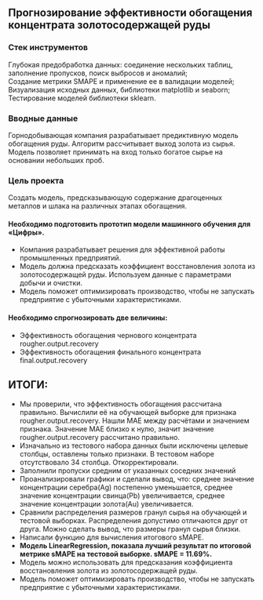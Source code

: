 ## Прогнозирование эффективности обогащения концентрата золотосодержащей руды

### Стек инструментов

Глубокая предобработка данных: соединение нескольких таблиц, заполнение пропусков, поиск выбросов и аномалий;  
Создание метрики SMAPE и применение ее в валидации моделей;  
Визуализация исходных данных, библиотеки matplotlib и seaborn;
Тестирование моделей библиотеки sklearn.

### Вводные данные

Горнодобывающая компания разрабатывает предиктивную модель обогащения руды. Алгоритм рассчитывает выход золота из сырья. 
Модель позволяет принимать на вход только богатое сырье на основании небольших проб.

### Цель проекта

Создать модель, предсказывающую содержание драгоценных металлов и шлака на различных этапах обогащения.

#### Необходимо подготовить прототип модели машинного обучения для «Цифры».
* Компания разрабатывает решения для эффективной работы промышленных предприятий.
* Модель должна предсказать коэффициент восстановления золота из золотосодержащей руды. Используем данные с параметрами добычи и очистки.
* Модель поможет оптимизировать производство, чтобы не запускать предприятие с убыточными характеристиками.
#### Необходимо спрогнозировать две величины:
* Эффективность обогащения чернового концентрата rougher.output.recovery
* Эффективность обогащения финального концентрата final.output.recovery
    
## ИТОГИ:
* Мы проверили, что эффективность обогащения рассчитана правильно. Вычислили её на обучающей выборке для признака rougher.output.recovery. Нашли MAE между расчётами и значением признака. Значение MAE близко к нулю, значит значение rougher.output.recovery рассчитано правильно.
* Изначально из тестового набора данных были исключены целевые столбцы, оставлены только признаки. В тестовом наборе отсутствовало 34 столбца. Откорректировали.
* Заполнили пропуски средним от указанных соседних значений
* Проанализировали графики и сделали вывод, что: среднее значение концентрации серебра(Ag) постепенно уменьшается, среднее значение концентрации свинца(Pb) увеличивается, среднее значение концентрации золота(Au) увеличивается.
* Сравнили распределения размеров гранул сырья на обучающей и тестовой выборках. Распределения допустимо отличаются друг от друга. Можно сделать вывод, что размеры гранул сырья близки.
* Написали функцию для вычисления итогового sMAPE.
* **Модель LinearRegression, показала лучший результат по итоговой метрике sMAPE на тестовой выборке. sMAPE = 11.69%.**
* Модель можно использовать для предсказания коэффициента восстановления золота из золотосодержащей руды.
* Модель поможет оптимизировать производство, чтобы не запускать предприятие с убыточными характеристиками.

